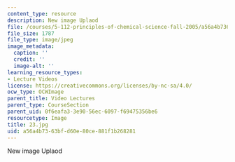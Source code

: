 ```yaml
---
content_type: resource
description: New image Uplaod
file: /courses/5-112-principles-of-chemical-science-fall-2005/a56a4b7363bfd60e80ce881f1b268281_23.jpg
file_size: 1787
file_type: image/jpeg
image_metadata:
  caption: ''
  credit: ''
  image-alt: ''
learning_resource_types:
- Lecture Videos
license: https://creativecommons.org/licenses/by-nc-sa/4.0/
ocw_type: OCWImage
parent_title: Video Lectures
parent_type: CourseSection
parent_uid: 0f6eafa3-3e90-56ec-6097-f69475356be6
resourcetype: Image
title: 23.jpg
uid: a56a4b73-63bf-d60e-80ce-881f1b268281
---
```

New image Uplaod